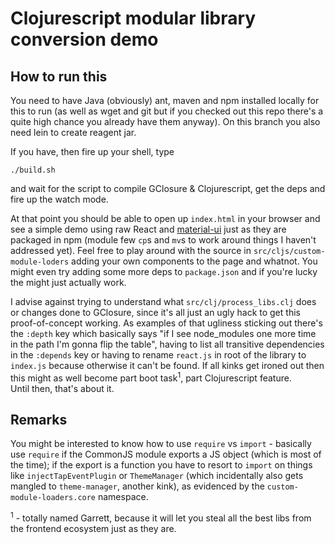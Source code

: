 # Clojurescript modular library conversion demo

## How to run this

You need to have Java (obviously) ant, maven and npm installed locally for this to run (as well as wget and git but if you checked out this repo there's a quite high chance you already have them anyway). On this branch you also need lein to create reagent jar.

If you have, then fire up your shell, type
```
./build.sh
```
and wait for the script to compile GClosure & Clojurescript, get the deps and fire up the watch mode.

At that point you should be able to open up `index.html` in your browser and see a simple demo using raw React and [material-ui](http://material-ui.com/) just as they are packaged in npm (module few `cp`s and `mv`s to work around things I haven't addressed yet). Feel free to play around with the source in `src/cljs/custom-module-loders` adding your own components to the page and whatnot.
You might even try adding some more deps to `package.json` and if you're lucky the might just actually work.

I advise against trying to understand what `src/clj/process_libs.clj` does or changes done to GClosure, since it's all just an ugly hack to get this proof-of-concept working. As examples of that ugliness sticking out there's the `:depth` key which basically says "if I see node_modules one more time in the path I'm gonna flip the table", having to list all transitive dependencies in the `:depends` key or having to rename `react.js` in root of the library to `index.js` because otherwise it can't be found.
If all kinks get ironed out then this might as well become part boot task<sup>1</sup>, part Clojurescript feature.  
Until then, that's about it.

## Remarks

You might be interested to know how to use `require` vs `import` - basically use `require` if the CommonJS module exports a JS object (which is most of the time); if the export is a function you have to resort to `import` on things like `injectTapEventPlugin` or `ThemeManager` (which incidentally also gets mangled to `theme-manager`, another kink), as evidenced by the `custom-module-loaders.core` namespace.

<sup>1</sup> - totally named Garrett, because it will let you steal all the best libs from the frontend ecosystem just as they are.
